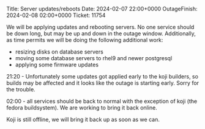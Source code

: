 Title: Server updates/reboots
Date: 2024-02-07 22:00+0000
OutageFinish: 2024-02-08 02:00+0000
Ticket: 11754

We will be applying updates and rebooting servers.
No one service should be down long, but may be up and down in the outage window.
Additionally, as time permits we will be doing the following additional work:
* resizing disks on database servers
* moving some database servers to rhel9 and newer postgresql
* applying some firmware updates

21:20 - Unfortunately some updates got applied early to the koji builders,
so builds may be affected and it looks like the outage is starting
early. Sorry for the trouble.

02:00 - all services should be back to normal with the exception
of koji (the fedora buildsystem). We are working to bring it back
online.

Koji is still offline, we will bring it back up as soon as we can.
